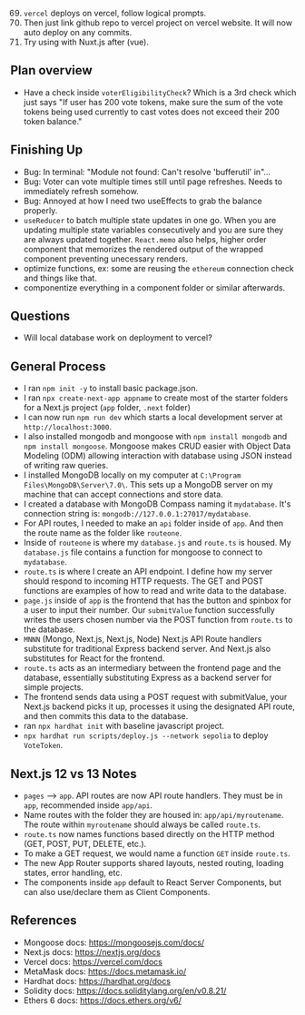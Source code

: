 69. `vercel` deploys on vercel, follow logical prompts.
69. Then just link github repo to vercel project on vercel website. It will now auto deploy on any commits.
69. Try using with Nuxt.js after (vue).

## Plan overview
- Have a check inside `voterEligibilityCheck`? Which is a 3rd check which just says "If user has 200 vote tokens, make sure the sum of the vote tokens being used currently to cast votes does not exceed their 200 token balance."



## Finishing Up
- Bug: In terminal: "Module not found: Can't resolve 'bufferutil' in"...
- Bug: Voter can vote multiple times still until page refreshes. Needs to immediately refresh somehow.
- Bug: Annoyed at how I need two useEffects to grab the balance properly.
- `useReducer` to batch multiple state updates in one go. When you are updating multiple state variables consecutively and you are sure they are always updated together. `React.memo` also helps, higher order component that memorizes the rendered output of the wrapped component preventing unecessary renders.
- optimize functions, ex: some are reusing the `ethereum` connection check and things like that.
- componentize everything in a component folder or similar afterwards.

## Questions
- Will local database work on deployment to vercel?





## General Process
- I ran `npm init -y` to install basic package.json.
- I ran `npx create-next-app appname` to create most of the starter folders for a Next.js project (`app` folder, `.next` folder)
- I can now run `npm run dev` which starts a local development server at `http://localhost:3000`. 
- I also installed mongodb and mongoose with `npm install mongodb` and `npm install mongoose`. Mongoose makes CRUD easier with Object Data Modeling (ODM) allowing interaction with database using JSON instead of writing raw queries.
- I installed MongoDB locally on my computer at `C:\Program Files\MongoDB\Server\7.0\`. This sets up a MongoDB server on my machine that can accept connections and store data.
- I created a database with MongoDB Compass naming it `mydatabase`. It's connection string is: `mongodb://127.0.0.1:27017/mydatabase`.
- For API routes, I needed to make an `api` folder inside of `app`. And then the route name as the folder like `routeone`. 
- Inside of `routeone` is where my `database.js` and `route.ts` is housed. My `database.js` file contains a function for mongoose to connect to `mydatabase`.
- `route.ts` is where I create an API endpoint. I define how my server should respond to incoming HTTP requests. The GET and POST functions are examples of how to read and write data to the database.
- `page.js` inside of `app` is the frontend that has the button and spinbox for a user to input their number. Our `submitValue` function successfully writes the users chosen number via the POST function from `route.ts` to the database.
- `MNNN` (Mongo, Next.js, Next.js, Node) Next.js API Route handlers substitute for traditional Express backend server. And Next.js also substitutes for React for the frontend.
- `route.ts` acts as an intermediary between the frontend page and the database, essentially substituting Express as a backend server for simple projects.
- The frontend sends data using a POST request with submitValue, your Next.js backend picks it up, processes it using the designated API route, and then commits this data to the database.
- ran `npx hardhat init` with baseline javascript project.
- `npx hardhat run scripts/deploy.js --network sepolia` to deploy `VoteToken`.


## Next.js 12 vs 13 Notes
- `pages` --> `app`. API routes are now API route handlers. They must be in `app`, recommended inside `app/api`.
- Name routes with the folder they are housed in: `app/api/myroutename`. The route within `myroutename` should always be called `route.ts`.
- `route.ts` now names functions based directly on the HTTP method (GET, POST, PUT, DELETE, etc.).
- To make a GET request, we would name a function `GET` inside `route.ts`.
- The new App Router supports shared layouts, nested routing, loading states, error handling, etc.
- The components inside `app` default to React Server Components, but can also use/declare them as Client Components. 


## References
- Mongoose docs: https://mongoosejs.com/docs/
- Next.js docs: https://nextjs.org/docs
- Vercel docs: https://vercel.com/docs
- MetaMask docs: https://docs.metamask.io/
- Hardhat docs: https://hardhat.org/docs
- Solidity docs: https://docs.soliditylang.org/en/v0.8.21/
- Ethers 6 docs: https://docs.ethers.org/v6/